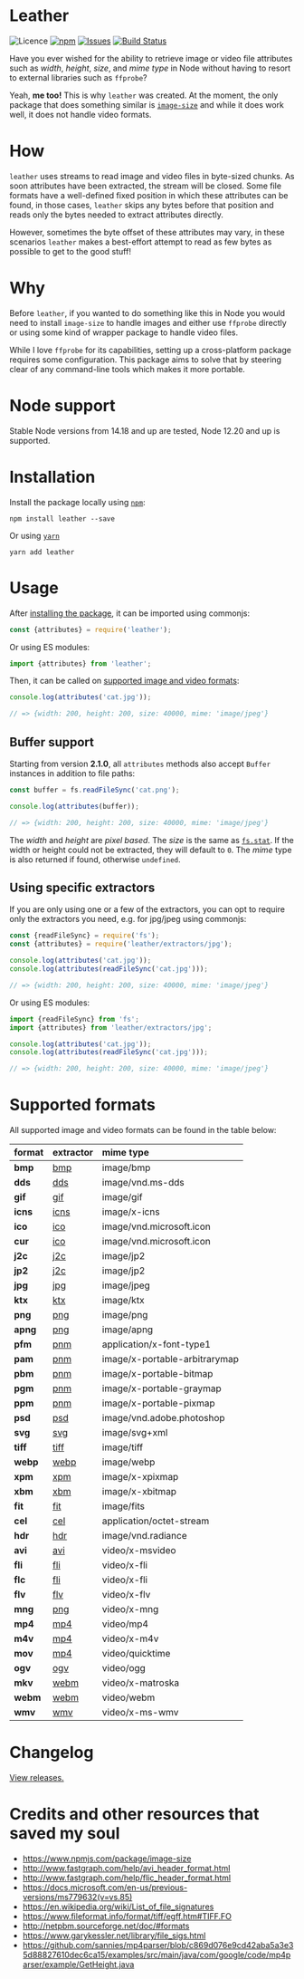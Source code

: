 # Leather

![Licence](https://img.shields.io/badge/license-MIT-E9573F.svg)
[![npm](https://img.shields.io/npm/v/leather)](https://www.npmjs.com/package/leather)
[![Issues](https://img.shields.io/github/issues/SidOfc/leather.svg)](https://github.com/SidOfc/leather/issues)
[![Build Status](https://circleci.com/gh/SidOfc/leather.svg?style=shield)](https://app.circleci.com/pipelines/github/SidOfc/leather)

Have you ever wished for the ability to retrieve image or video file attributes
such as _width_, _height_, _size_, and _mime type_ in Node without having
to resort to external libraries such as `ffprobe`?

Yeah, **me too!** This is why `leather` was created.
At the moment, the only package that does something similar is
[`image-size`](https://www.npmjs.com/package/image-size)
and while it does work well, it does not handle video formats.

# How

`leather` uses streams to read image and video files in byte-sized chunks.
As soon attributes have been extracted, the stream will be closed. Some file
formats have a well-defined fixed position in which these attributes
can be found, in those cases, `leather` skips any bytes before that
position and reads only the bytes needed to extract attributes directly.

However, sometimes the byte offset of these attributes may vary, in these
scenarios `leather` makes a best-effort attempt to read as few bytes as
possible to get to the good stuff!

# Why

Before `leather`, if you wanted to do something like this in Node
you would need to install `image-size` to handle images and either
use `ffprobe` directly or using some kind of wrapper package to
handle video files.

While I love `ffprobe` for its capabilities, setting up a cross-platform
package requires some configuration. This package aims to solve that
by steering clear of any command-line tools which makes it more portable.

# Node support

Stable Node versions from 14.18 and up are tested, Node 12.20 and up is supported.

# Installation

Install the package locally using [`npm`](https://www.npmjs.com/):

```shell
npm install leather --save
```

Or using [`yarn`](https://yarnpkg.com/)

```shell
yarn add leather
```

# Usage

After [installing the package](#installation), it can be imported using commonjs:

```javascript
const {attributes} = require('leather');
```

Or using ES modules:

```javascript
import {attributes} from 'leather';
```

Then, it can be called on [supported image and video formats](#supported-formats):

```javascript
console.log(attributes('cat.jpg'));

// => {width: 200, height: 200, size: 40000, mime: 'image/jpeg'}
```

## Buffer support

Starting from version **2.1.0**, all `attributes` methods also accept `Buffer`
instances in addition to file paths:

```javascript
const buffer = fs.readFileSync('cat.png');

console.log(attributes(buffer));

// => {width: 200, height: 200, size: 40000, mime: 'image/jpeg'}
```

The _width_ and _height_ are _pixel based_. The _size_ is the same as
[`fs.stat`](https://nodejs.org/api/fs.html#fsstatpath-options-callback).
If the width or height could not be extracted, they will default to `0`.
The _mime_ type is also returned if found, otherwise `undefined`.

## Using specific extractors

If you are only using one or a few of the extractors, you can opt to
require only the extractors you need, e.g. for jpg/jpeg using commonjs:

```javascript
const {readFileSync} = require('fs');
const {attributes} = require('leather/extractors/jpg');

console.log(attributes('cat.jpg'));
console.log(attributes(readFileSync('cat.jpg')));

// => {width: 200, height: 200, size: 40000, mime: 'image/jpeg'}
```

Or using ES modules:

```javascript
import {readFileSync} from 'fs';
import {attributes} from 'leather/extractors/jpg';

console.log(attributes('cat.jpg'));
console.log(attributes(readFileSync('cat.jpg')));

// => {width: 200, height: 200, size: 40000, mime: 'image/jpeg'}
```

# Supported formats

All supported image and video formats can be found in the table below:

|  format  | extractor                      | mime type                     |
|:---------|:-------------------------------|:------------------------------|
| **bmp**  | [bmp](src/extractors/bmp.js)   | image/bmp                     |
| **dds**  | [dds](src/extractors/dds.js)   | image/vnd.ms-dds              |
| **gif**  | [gif](src/extractors/gif.js)   | image/gif                     |
| **icns** | [icns](src/extractors/icns.js) | image/x-icns                  |
| **ico**  | [ico](src/extractors/ico.js)   | image/vnd.microsoft.icon      |
| **cur**  | [ico](src/extractors/ico.js)   | image/vnd.microsoft.icon      |
| **j2c**  | [j2c](src/extractors/j2c.js)   | image/jp2                     |
| **jp2**  | [j2c](src/extractors/j2c.js)   | image/jp2                     |
| **jpg**  | [jpg](src/extractors/jpg.js)   | image/jpeg                    |
| **ktx**  | [ktx](src/extractors/ktx.js)   | image/ktx                     |
| **png**  | [png](src/extractors/png.js)   | image/png                     |
| **apng** | [png](src/extractors/png.js)   | image/apng                    |
| **pfm**  | [pnm](src/extractors/pnm.js)   | application/x-font-type1      |
| **pam**  | [pnm](src/extractors/pnm.js)   | image/x-portable-arbitrarymap |
| **pbm**  | [pnm](src/extractors/pnm.js)   | image/x-portable-bitmap       |
| **pgm**  | [pnm](src/extractors/pnm.js)   | image/x-portable-graymap      |
| **ppm**  | [pnm](src/extractors/pnm.js)   | image/x-portable-pixmap       |
| **psd**  | [psd](src/extractors/psd.js)   | image/vnd.adobe.photoshop     |
| **svg**  | [svg](src/extractors/svg.js)   | image/svg+xml                 |
| **tiff** | [tiff](src/extractors/tiff.js) | image/tiff                    |
| **webp** | [webp](src/extractors/webp.js) | image/webp                    |
| **xpm**  | [xpm](src/extractors/xpm.js)   | image/x-xpixmap               |
| **xbm**  | [xbm](src/extractors/xbm.js)   | image/x-xbitmap               |
| **fit**  | [fit](src/extractors/fit.js)   | image/fits                    |
| **cel**  | [cel](src/extractors/cel.js)   | application/octet-stream      |
| **hdr**  | [hdr](src/extractors/hdr.js)   | image/vnd.radiance            |
| **avi**  | [avi](src/extractors/avi.js)   | video/x-msvideo               |
| **fli**  | [fli](src/extractors/fli.js)   | video/x-fli                   |
| **flc**  | [fli](src/extractors/fli.js)   | video/x-fli                   |
| **flv**  | [flv](src/extractors/flv.js)   | video/x-flv                   |
| **mng**  | [png](src/extractors/png.js)   | video/x-mng                   |
| **mp4**  | [mp4](src/extractors/mp4.js)   | video/mp4                     |
| **m4v**  | [mp4](src/extractors/mp4.js)   | video/x-m4v                   |
| **mov**  | [mp4](src/extractors/mp4.js)   | video/quicktime               |
| **ogv**  | [ogv](src/extractors/ogv.js)   | video/ogg                     |
| **mkv**  | [webm](src/extractors/webm.js) | video/x-matroska              |
| **webm** | [webm](src/extractors/webm.js) | video/webm                    |
| **wmv**  | [wmv](src/extractors/wmv.js)   | video/x-ms-wmv                |

# Changelog

[View releases.](https://github.com/SidOfc/leather/releases)

# Credits and other resources that saved my soul

- https://www.npmjs.com/package/image-size
- http://www.fastgraph.com/help/avi_header_format.html
- http://www.fastgraph.com/help/flic_header_format.html
- https://docs.microsoft.com/en-us/previous-versions/ms779632(v=vs.85)
- https://en.wikipedia.org/wiki/List_of_file_signatures
- https://www.fileformat.info/format/tiff/egff.htm#TIFF.FO
- http://netpbm.sourceforge.net/doc/#formats
- https://www.garykessler.net/library/file_sigs.html
- https://github.com/sannies/mp4parser/blob/c869d076e9cd42aba5a3e35d88827610dec6ca15/examples/src/main/java/com/google/code/mp4parser/example/GetHeight.java
